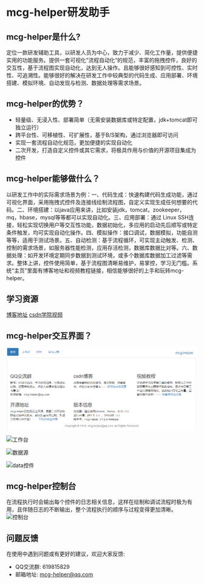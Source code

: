 # mcg-helper研发助手
## mcg-helper是什么?

定位一款研发辅助工具，以研发人员为中心，致力于减少、简化工作量，提供便捷实用的功能服务。提供一套可视化”流程自动化“的规范，丰富的拖拽控件，良好的交互性，基于流程图实现自动化，达到无人操作。且能够很好感知到可控性、实时性、可追溯性。能够很好的解决在研发工作中较典型的代码生成、应用部署、环境搭建、模拟环境、自动发现与检测、数据处理等需求场景。

## mcg-helper的优势？
* 轻量级、无浸入性、部署简单（无需安装数据库或特定配置，jdk+tomcat即可独立运行）
* 跨平台性、可移植性、可扩展性，基于B/S架构，通过浏览器即可访问
* 实现一套流程自动化规范，更加便捷的实现自动化
* 二次开发，打造自定义控件或其它需求，将极具作用与价值的开源项目集成为控件

## mcg-helper能够做什么？

以研发工作中的实际需求场景为例：一、代码生成：快速构建代码生成功能，通过可视化界面，采用拖拽式控件及连接线绘制流程图，自定义实现生成任何想要的代码。二、环境搭建：以java应用来讲，比如安装jdk，tomcat，zookeeper，mq，hbase，mysql等等都可以实现自动化。三、应用部署：通过 Linux SSH连接，轻松实现切换用户等交互性功能，数据初始化，多应用的启动先后顺写或特定条件触发，均可实现自动化操作。四、模拟操作：接口调试，数据模拟，功能自测等等，适用于测试场景。五、自动检测：基于流程循环，可实现主动触发、检测、控制的需求场景，如服务器性能检测，应用存活检测，数据库数据比对等。六、数据处理：如开发环境定期同步数据到测试环境，或多个数据库数据加工过滤等需求。整体上讲，控件使用简单，基于流程图清晰易维护，易掌控，学习无门槛。系统“主页”里面有博客地址和视频教程链接，相信能够很好的上手和玩转mcg-helper。

## 学习资源

[博客地址](http://blog.csdn.net/loginandpwd)  [csdn学院视频](https://edu.csdn.net/course/detail/5954)  

## mcg-helper交互界面？

![主页](https://github.com/mcg-helper/mcg-helper/raw/master/image/home.png)

![工作台](https://github.com/mcg-helper/mcg-helper/raw/master/image/work.png)

![数据源](https://github.com/mcg-helper/mcg-helper/raw/master/image/datasource.png)

![data控件](https://github.com/mcg-helper/mcg-helper/raw/master/image/data.png)

## mcg-helper控制台
在流程执行时会输出每个控件的日志相关信息，这样在绘制和调试流程时极为有用，且伴随日志的不断输出，整个流程执行的顺序与过程变得更加清晰。
![控制台](https://github.com/mcg-helper/mcg-helper/raw/master/image/console.png)

## 问题反馈
在使用中遇到问题或有更好的建议，欢迎大家反馈:

* QQ交流群: 619815829
* 邮箱地址: mcg-helper@qq.com

